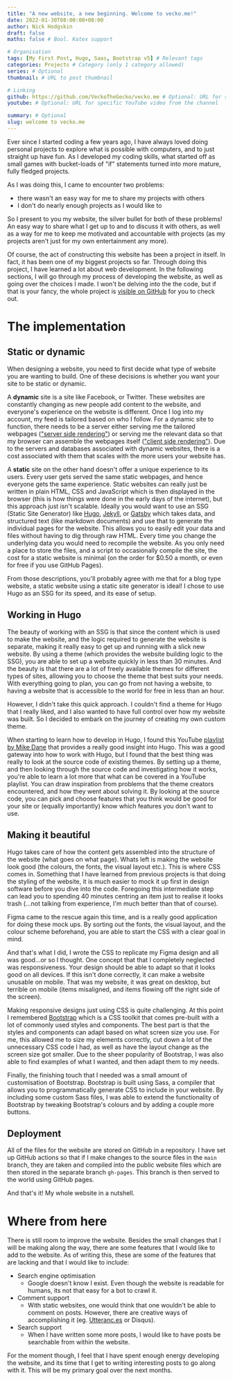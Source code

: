 ```yaml
---
title: "A new website, a new beginning. Welcome to vecko.me!"
date: 2022-01-30T08:00:00+08:00
author: Nick Hodgskin
draft: false
maths: false # Bool. Katex support

# Organisation
tags: [My First Post, Hugo, Saas, Bootstrap v5] # Relevant tags
categories: Projects # Category (only 1 category allowed)
series: # Optional
thumbnail: # URL to post thumbnail

# Linking
github: https://github.com/VeckoTheGecko/vecko.me # Optional: URL for specific GitHub repo
youtube: # Optional: URL for specific YouTube video from the channel

summary: # Optional
slug: welcome to vecko.me
---
```


Ever since I started coding a few years ago, I have always loved doing personal projects to explore what is possible with computers, and to just straight up have fun. As I developed my coding skills, what started off as small games with bucket-loads of "if" statements turned into more mature, fully fledged projects.

As I was doing this, I came to encounter two problems:

- there wasn't an easy way for me to share my projects with others
- I don't do nearly enough projects as I would like to

So I present to you my website, the silver bullet for both of these problems! An easy way to share what I get up to and to discuss it with others, as well as a way for me to keep me motivated and accountable with projects (as my projects aren't just for my own entertainment any more).

Of course, the act of constructing this website has been a project in itself. In fact, it has been one of my biggest projects so far. Through doing this project, I have learned a lot about web development. In the following sections, I will go through my process of developing the website, as well as going over the choices I made. I won't be delving into the the code, but if that is your fancy, the whole project is [visible on GitHub](https://github.com/VeckoTheGecko/vecko.me) for you to check out.

# The implementation

## Static or dynamic

When designing a website, you need to first decide what type of website you are wanting to build. One of these decisions is whether you want your site to be static or dynamic.

A **dynamic** site is a site like Facebook, or Twitter. These websites are constantly changing as new people add content to the website, and everyone's experience on the website is different. Once I log into my account, my feed is tailored based on who I follow. For a dynamic site to function, there needs to be a server either serving me the tailored webpages (["server side rendering"](https://www.freecodecamp.org/news/what-exactly-is-client-side-rendering-and-hows-it-different-from-server-side-rendering-bd5c786b340d/)) or serving me the relevant data so that my browser can assemble the webpages itself (["client side rendering"](https://www.freecodecamp.org/news/what-exactly-is-client-side-rendering-and-hows-it-different-from-server-side-rendering-bd5c786b340d/)). Due to the servers and databases associated with dynamic websites, there is a cost associated with them that scales with the more users your website has.

A **static** site on the other hand doesn't offer a unique experience to its users. Every user gets served the same static webpages, and hence everyone gets the same experience.
Static websites can really just be written in plain HTML, CSS and JavaScript which is then displayed in the browser (this is how things were done in the early days of the internet), but this approach just isn't scalable. Ideally you would want to use an SSG (Static Site Generator) like [Hugo](https://gohugo.io/), [Jekyll](https://jekyllrb.com/), or [Gatsby](https://www.gatsbyjs.com/) which takes data, and structured text (like markdown documents) and use that to generate the individual pages for the website. This allows you to easily edit your data and files without having to dig through raw HTML. Every time you change the underlying data you would need to recompile the website.
As you only need a place to store the files, and a script to occasionally compile the site, the cost for a static website is minimal (on the order for $0.50 a month, or even for free if you use GitHub Pages).

From those descriptions, you'll probably agree with me that for a blog type website, a static website using a static site generator is ideal! I chose to use Hugo as an SSG for its speed, and its ease of setup.

## Working in Hugo

The beauty of working with an SSG is that since the content which is used to make the website, and the logic required to generate the website is separate, making it really easy to get up and running with a slick new website. By using a theme (which provides the website building logic to the SSG), you are able to set up a website quickly in less than 30 minutes. And the beauty is that there are a lot of freely available themes for different types of sites, allowing you to choose the theme that best suits your needs.
With everything going to plan, you can go from not having a website, to having a website that is accessible to the world for free in less than an hour.

However, I didn't take this quick approach. I couldn't find a theme for Hugo that I really liked, and I also wanted to have full control over how my website was built. So I decided to embark on the journey of creating my own custom theme.

When starting to learn how to develop in Hugo, I found this YouTube [playlist by Mike Dane](https://youtube.com/playlist?list=PLLAZ4kZ9dFpOnyRlyS-liKL5ReHDcj4G3) that provides a really good insight into Hugo. This was a good gateway into how to work with Hugo, but I found that the best thing was really to look at the source code of existing themes. By setting up a theme, and then looking through the source code and investigating how it works, you're able to learn a lot more that what can be covered in a YouTube playlist. You can draw inspiration from problems that the theme creators encountered, and how they went about solving it. By looking at the source code, you can pick and choose features that you think would be good for your site or (equally importantly) know which features you don't want to use.

## Making it beautiful

Hugo takes care of how the content gets assembled into the structure of the website (what goes on what page). Whats left is making the website look good (the colours, the fonts, the visual layout etc.). This is where CSS comes in. Something that I have learned from previous projects is that doing the styling of the website, it is much easier to mock it up first in design software before you dive into the code. Foregoing this intermediate step can lead you to spending 40 minutes centring an item just to realise it looks trash (...not talking from experience, I'm much better than that of course).

Figma came to the rescue again this time, and is a really good application for doing these mock ups. By sorting out the fonts, the visual layout, and the colour scheme beforehand, you are able to start the CSS with a clear goal in mind.

And that's what I did, I wrote the CSS to replicate my Figma design and all was good...or so I thought. One concept that that I completely neglected was responsiveness. Your design should be able to adapt so that it looks good on all devices. If this isn't done correctly, it can make a website unusable on mobile. That was my website, it was great on desktop, but terrible on mobile (items misaligned, and items flowing off the right side of the screen).

Making responsive designs just using CSS is quite challenging. At this point I remembered [Bootstrap](https://getbootstrap.com/) which is a CSS toolkit that comes pre-built with a lot of commonly used styles and components. The best part is that the styles and components can adapt based on what screen size you use. For me, this allowed me to size my elements correctly, cut down a lot of the unnecessary CSS code I had, as well as have the layout change as the screen size got smaller. Due to the sheer popularity of Bootstrap, I was also able to find examples of what I wanted, and then adapt them to my needs.

Finally, the finishing touch that I needed was a small amount of customisation of Bootstrap. Bootstrap is built using Sass, a compiler that allows you to programmatically generate CSS to include in your website. By including some custom Sass files, I was able to extend the functionality of Bootstrap by tweaking Bootstrap's colours and by adding a couple more buttons.

## Deployment

All of the files for the website are stored on GitHub in a repository. I have set up GitHub actions so that if I make changes to the source files in the `main` branch, they are taken and compiled into the public website files which are then stored in the separate branch `gh-pages`. This branch is then served to the world using GitHub pages.

And that's it! My whole website in a nutshell.

# Where from here

There is still room to improve the website. Besides the small changes that I will be making along the way, there are some features that I would like to add to the website. As of writing this, these are some of the features that are lacking and that I would like to include:

- Search engine optimisation
  - Google doesn't know I exist. Even though the website is readable for humans, its not that easy for a bot to crawl it.
- Comment support
  - With static websites, one would think that one wouldn't be able to comment on posts. However, there are creative ways of accomplishing it (eg. [Utteranc.es](https://utteranc.es/) or Disqus).
- Search support
  - When I have written some more posts, I would like to have posts be searchable from within the website.

For the moment though, I feel that I have spent enough energy developing the website, and its time that I get to writing interesting posts to go along with it. This will be my primary goal over the next months.

